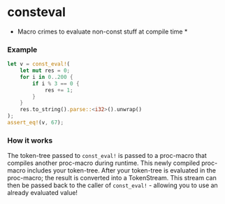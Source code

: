 # consteval
* Macro crimes to evaluate non-const stuff at compile time *

### Example
```rust
let v = const_eval!(
    let mut res = 0;
    for i in 0..200 {
        if i % 3 == 0 {
            res += 1;
        }
    }
    res.to_string().parse::<i32>().unwrap()
);
assert_eq!(v, 67);
```

### How it works
The token-tree passed to `const_eval!` is passed to a proc-macro
that compiles another proc-macro during runtime.
This newly compiled proc-macro includes your token-tree.
After your token-tree is evaluated in the proc-macro; the result is converted into a TokenStream.
This stream can then be passed back to the caller of `const_eval!` - allowing
you to use an already evaluated value!